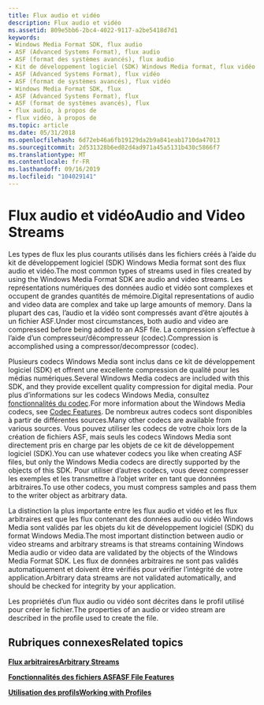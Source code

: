 ```yaml
---
title: Flux audio et vidéo
description: Flux audio et vidéo
ms.assetid: 809e5bb6-2bc4-4022-9117-a2be5418d7d1
keywords:
- Windows Media Format SDK, flux audio
- ASF (Advanced Systems Format), flux audio
- ASF (format des systèmes avancés), flux audio
- Kit de développement logiciel (SDK) Windows Media format, flux vidéo
- ASF (Advanced Systems Format), flux vidéo
- ASF (format de systèmes avancés), flux vidéo
- Windows Media Format SDK, flux
- ASF (Advanced Systems Format), flux
- ASF (format de systèmes avancés), flux
- flux audio, à propos de
- flux vidéo, à propos de
ms.topic: article
ms.date: 05/31/2018
ms.openlocfilehash: 6d72eb46a6fb19129da2b9a841eab1710da47013
ms.sourcegitcommit: 2d531328b6ed82d4ad971a45a5131b430c5866f7
ms.translationtype: MT
ms.contentlocale: fr-FR
ms.lasthandoff: 09/16/2019
ms.locfileid: "104029141"
---
```

# <a name="audio-and-video-streams"></a><span data-ttu-id="61994-114">Flux audio et vidéo</span><span class="sxs-lookup"><span data-stu-id="61994-114">Audio and Video Streams</span></span>

<span data-ttu-id="61994-115">Les types de flux les plus courants utilisés dans les fichiers créés à l’aide du kit de développement logiciel (SDK) Windows Media format sont des flux audio et vidéo.</span><span class="sxs-lookup"><span data-stu-id="61994-115">The most common types of streams used in files created by using the Windows Media Format SDK are audio and video streams.</span></span> <span data-ttu-id="61994-116">Les représentations numériques des données audio et vidéo sont complexes et occupent de grandes quantités de mémoire.</span><span class="sxs-lookup"><span data-stu-id="61994-116">Digital representations of audio and video data are complex and take up large amounts of memory.</span></span> <span data-ttu-id="61994-117">Dans la plupart des cas, l’audio et la vidéo sont compressés avant d’être ajoutés à un fichier ASF.</span><span class="sxs-lookup"><span data-stu-id="61994-117">Under most circumstances, both audio and video are compressed before being added to an ASF file.</span></span> <span data-ttu-id="61994-118">La compression s’effectue à l’aide d’un compresseur/décompresseur (codec).</span><span class="sxs-lookup"><span data-stu-id="61994-118">Compression is accomplished using a compressor/decompressor (codec).</span></span>

<span data-ttu-id="61994-119">Plusieurs codecs Windows Media sont inclus dans ce kit de développement logiciel (SDK) et offrent une excellente compression de qualité pour les médias numériques.</span><span class="sxs-lookup"><span data-stu-id="61994-119">Several Windows Media codecs are included with this SDK, and they provide excellent quality compression for digital media.</span></span> <span data-ttu-id="61994-120">Pour plus d’informations sur les codecs Windows Media, consultez [fonctionnalités du codec](codec-features.md).</span><span class="sxs-lookup"><span data-stu-id="61994-120">For more information about the Windows Media codecs, see [Codec Features](codec-features.md).</span></span> <span data-ttu-id="61994-121">De nombreux autres codecs sont disponibles à partir de différentes sources.</span><span class="sxs-lookup"><span data-stu-id="61994-121">Many other codecs are available from various sources.</span></span> <span data-ttu-id="61994-122">Vous pouvez utiliser les codecs de votre choix lors de la création de fichiers ASF, mais seuls les codecs Windows Media sont directement pris en charge par les objets de ce kit de développement logiciel (SDK).</span><span class="sxs-lookup"><span data-stu-id="61994-122">You can use whatever codecs you like when creating ASF files, but only the Windows Media codecs are directly supported by the objects of this SDK.</span></span> <span data-ttu-id="61994-123">Pour utiliser d’autres codecs, vous devez compresser les exemples et les transmettre à l’objet writer en tant que données arbitraires.</span><span class="sxs-lookup"><span data-stu-id="61994-123">To use other codecs, you must compress samples and pass them to the writer object as arbitrary data.</span></span>

<span data-ttu-id="61994-124">La distinction la plus importante entre les flux audio et vidéo et les flux arbitraires est que les flux contenant des données audio ou vidéo Windows Media sont validés par les objets du kit de développement logiciel (SDK) du format Windows Media.</span><span class="sxs-lookup"><span data-stu-id="61994-124">The most important distinction between audio or video streams and arbitrary streams is that streams containing Windows Media audio or video data are validated by the objects of the Windows Media Format SDK.</span></span> <span data-ttu-id="61994-125">Les flux de données arbitraires ne sont pas validés automatiquement et doivent être vérifiés pour vérifier l’intégrité de votre application.</span><span class="sxs-lookup"><span data-stu-id="61994-125">Arbitrary data streams are not validated automatically, and should be checked for integrity by your application.</span></span>

<span data-ttu-id="61994-126">Les propriétés d’un flux audio ou vidéo sont décrites dans le profil utilisé pour créer le fichier.</span><span class="sxs-lookup"><span data-stu-id="61994-126">The properties of an audio or video stream are described in the profile used to create the file.</span></span>

## <a name="related-topics"></a><span data-ttu-id="61994-127">Rubriques connexes</span><span class="sxs-lookup"><span data-stu-id="61994-127">Related topics</span></span>

<dl> <dt>

[<span data-ttu-id="61994-128">**Flux arbitraires**</span><span class="sxs-lookup"><span data-stu-id="61994-128">**Arbitrary Streams**</span></span>](arbitrary-streams.md)
</dt> <dt>

[<span data-ttu-id="61994-129">**Fonctionnalités des fichiers ASF**</span><span class="sxs-lookup"><span data-stu-id="61994-129">**ASF File Features**</span></span>](asf-file-features.md)
</dt> <dt>

[<span data-ttu-id="61994-130">**Utilisation des profils**</span><span class="sxs-lookup"><span data-stu-id="61994-130">**Working with Profiles**</span></span>](working-with-profiles.md)
</dt> </dl>

 

 




